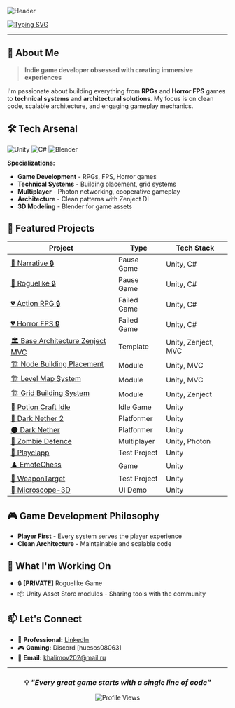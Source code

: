 ![Header](https://capsule-render.vercel.app/api?type=shark&color=0:8360c3,100:2ebf91&height=140&section=header&text=ShakhzodHD&fontSize=60&fontColor=ffffff)

[![Typing SVG](https://readme-typing-svg.herokuapp.com?font=Fira+Code&pause=1000&color=667EEA&width=500&lines=🎮+Crafting+Interactive+Worlds;Unity+%26+C%23+Developer;From+Concept+to+Production;Building+Systems+%26+Modules)](https://git.io/typing-svg)

---

## 🚀 About Me
> **Indie game developer obsessed with creating immersive experiences**

I'm passionate about building everything from **RPGs** and **Horror FPS** games to **technical systems** and **architectural solutions**. My focus is on clean code, scalable architecture, and engaging gameplay mechanics.

## 🛠️ Tech Arsenal
![Unity](https://img.shields.io/badge/Unity-000000?style=for-the-badge&logo=unity&logoColor=white)
![C#](https://img.shields.io/badge/C%23-239120?style=for-the-badge&logo=c-sharp&logoColor=white)
![Blender](https://img.shields.io/badge/Blender-F5792A?style=for-the-badge&logo=blender&logoColor=white)

**Specializations:**
- **Game Development** - RPGs, FPS, Horror games
- **Technical Systems** - Building placement, grid systems
- **Multiplayer** - Photon networking, cooperative gameplay
- **Architecture** - Clean patterns with Zenject DI
- **3D Modeling** - Blender for game assets

## 🎯 Featured Projects

| Project | Type | Tech Stack |
|---------|------|------------|
| [📜 Narrative 🔒](https://github.com/ShakhzodHD) | Pause Game | Unity, C# |
| [🎲 Roguelike 🔒](https://github.com/ShakhzodHD) | Pause Game | Unity, C# |
| [💔 Action RPG 🔒](https://github.com/ShakhzodHD) | Failed Game | Unity, C# |
| [💔 Horror FPS 🔒](https://github.com/ShakhzodHD) | Failed Game | Unity, C# |
| [🏛️ Base Architecture Zenject MVC](https://github.com/ShakhzodHD/Base-Architecture-Zenject-MVC) | Template | Unity, Zenject, MVC |
| [🏗️ Node Building Placement](https://github.com/ShakhzodHD/NodeBuildingPlacementModule) | Module | Unity, MVC |
| [🏗️ Level Map System](https://github.com/ShakhzodHD/Level-Map-System-MVC-Solution) | Module | Unity, MVC |
| [🏗️ Grid Building System](https://github.com/ShakhzodHD/BuildingPlacementGridSystem) | Module | Unity, Zenject |
| [🧪 Potion Craft Idle](https://github.com/ShakhzodHD/PotionCraft) | Idle Game | Unity |
| [🌙 Dark Nether 2](https://github.com/ShakhzodHD/DarkNether2) | Platformer | Unity |
| [🌑 Dark Nether](https://github.com/ShakhzodHD/DarkNether) | Platformer | Unity |
| [🧟 Zombie Defence](https://github.com/ShakhzodHD/Zombie-Defence) | Multiplayer | Unity, Photon |
| [🎯 Playclapp](https://github.com/ShakhzodHD/Playclapp) | Test Project | Unity |
| [♟️ EmoteChess](https://github.com/ShakhzodHD/EmoteChess) | Game | Unity |
| [🎯 WeaponTarget](https://github.com/ShakhzodHD/WeaponTarget) | Test Project | Unity |
| [🔬 Microscope-3D](https://github.com/ShakhzodHD/Microscope-3D) | UI Demo | Unity |

## 🎮 Game Development Philosophy
- **Player First** - Every system serves the player experience
- **Clean Architecture** - Maintainable and scalable code

## 🌟 What I'm Working On
- 🔒 **[PRIVATE]** Roguelike Game
- 📦 Unity Asset Store modules - Sharing tools with the community

## 📫 Let's Connect
- 💼 **Professional:** [LinkedIn](https://www.linkedin.com/in/shahzod-khalimov-63b45822b/)
- 🎮 **Gaming:** Discord [huesos08063]
- 📧 **Email:** khalimov202@mail.ru

---

<div align="center">

### 💡 *"Every great game starts with a single line of code"*

![Profile Views](https://komarev.com/ghpvc/?username=ShakhzodHD&color=667eea&style=flat-square)

</div>
